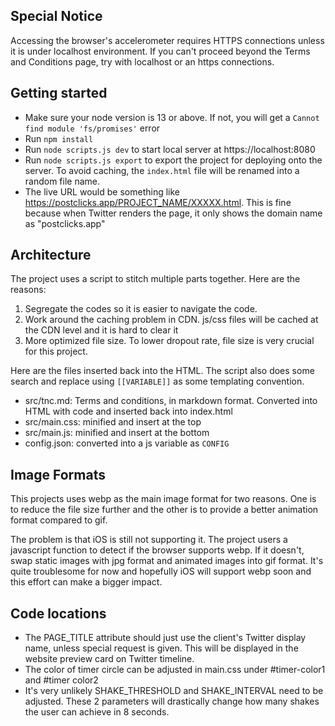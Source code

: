 ## Special Notice

Accessing the browser's accelerometer requires HTTPS connections unless it is under localhost environment. If you can't proceed beyond the Terms and Conditions page, try with localhost or an https connections.

## Getting started

- Make sure your node version is 13 or above. If not, you will get a `Cannot find module 'fs/promises'` error
- Run `npm install`
- Run `node scripts.js dev` to start local server at https://localhost:8080
- Run `node scripts.js export` to export the project for deploying onto the server. To avoid caching, the `index.html` file will be renamed into a random file name.
- The live URL would be something like https://postclicks.app/PROJECT_NAME/XXXXX.html. This is fine because when Twitter renders the page, it only shows the domain name as "postclicks.app"

## Architecture

The project uses a script to stitch multiple parts together. Here are the reasons:

1. Segregate the codes so it is easier to navigate the code.
2. Work around the caching problem in CDN. js/css files will be cached at the CDN level and it is hard to clear it
3. More optimized file size. To lower dropout rate, file size is very crucial for this project.

Here are the files inserted back into the HTML. The script also does some search and replace using `[[VARIABLE]]` as some templating convention.

- src/tnc.md: Terms and conditions, in markdown format. Converted into HTML with code and inserted back into index.html
- src/main.css: minified and insert at the top
- src/main.js: minified and insert at the bottom
- config.json: converted into a js variable as `CONFIG`

## Image Formats

This projects uses webp as the main image format for two reasons. One is to reduce the file size further and the other is to provide a better animation format compared to gif.

The problem is that iOS is still not supporting it. The project users a javascript function to detect if the browser supports webp. If it doesn't, swap static images with jpg format and animated images into gif format. It's quite troublesome for now and hopefully iOS will support webp soon and this effort can make a bigger impact.

## Code locations

- The PAGE_TITLE attribute should just use the client's Twitter display name, unless special request is given. This will be displayed in the website preview card on Twitter timeline.
- The color of timer circle can be adjusted in main.css under #timer-color1 and #timer color2
- It's very unlikely SHAKE_THRESHOLD and SHAKE_INTERVAL need to be adjusted. These 2 parameters will drastically change how many shakes the user can achieve in 8 seconds.
